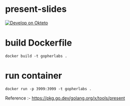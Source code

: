 # present-slides 


[![Develop on Okteto](https://okteto.com/develop-okteto.svg)](https://cloud.okteto.com/deploy?repository=https://github.com/Okteto-India/present-slides/)


# build Dockerfile
```
docker build -t gopherlabs .

```

# run container 
```
docker run -p 3999:3999 -t gopherlabs .

```

Reference :- https://pkg.go.dev/golang.org/x/tools/present


